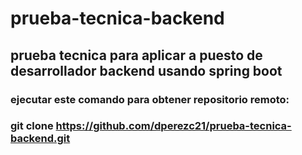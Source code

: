 # prueba-tecnica-backend


## prueba tecnica para aplicar a puesto de desarrollador backend usando spring boot

### ejecutar este comando para obtener repositorio remoto:
### git clone https://github.com/dperezc21/prueba-tecnica-backend.git



